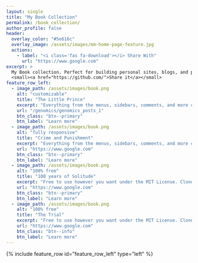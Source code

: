 ```yaml
---
layout: single
title: "My Book Collection"
permalink: /book_collection/
author_profile: false
header:
  overlay_color: "#5e616c"
  overlay_image: /assets/images/mm-home-page-feature.jpg
  actions:
    - label: "<i class='fas fa-download'></i> Share With"
      url: "https://www.google.com"
excerpt: >
  My Book collection. Perfect for building personal sites, blogs, and portfolios.<br />
  <small><a href="https://github.com/">Share it</a></small>
feature_row_left:
  - image_path: /assets/images/book.png
    alt: "customizable"
    title: "The Little Prince"
    excerpt: "Everything from the menus, sidebars, comments, and more can be configured or set with YAML Front Matter.Built with HTML5 + CSS3. All layouts are fully responsive with helpers to augment your content. Free to use however you want under the MIT License. Clone it, fork it, customize it... whatever!"
    url: "/genomics/genomics_posts_1"
    btn_class: "btn--primary"
    btn_label: "Learn more"
  - image_path: /assets/images/book.png
    alt: "fully responsive"
    title: "Crime and Punishment"
    excerpt: "Everything from the menus, sidebars, comments, and more can be configured or set with YAML.Built with HTML5 + CSS3. All layouts are fully responsive with helpers to augment your content. Free to use however you want under the MIT License. Clone it, fork it, customize it... whatever!"
    url: "https://www.google.com"
    btn_class: "btn--primary"
    btn_label: "Learn more"
  - image_path: /assets/images/book.png
    alt: "100% free"
    title: "100 years of Solitude"
    excerpt: "Free to use however you want under the MIT License. Clone it, fork it, customize it... whatever!"
    url: "https://www.google.com"
    btn_class: "btn--primary"
    btn_label: "Learn more"      
  - image_path: /assets/images/book.png
    alt: "100% free"
    title: "The Trial"
    excerpt: "Free to use however you want under the MIT License. Clone it, fork it, customize it... whatever!"
    url: "https://www.google.com"
    btn_class: "btn--info"
    btn_label: "Learn more" 
---
```


{% include feature_row id="feature_row_left" type="left" %}
